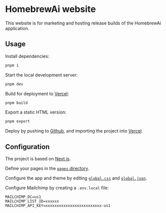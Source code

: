 # HomebrewAi website

This website is for marketing and hosting release builds of the HomebrewAi application.

## Usage

Install dependencies:

```sh
pnpm i
```

Start the local development server:

```sh
pnpm dev
```

Build for deployment to [Vercel](https://vercel.com):

```sh
pnpm build
```

Export a static HTML version:

```sh
pnpm export
```

Deploy by pushing to [Github](https://github.com), and importing the project into [Vercel](https://vercel.com).

## Configuration

The project is based on [Next.js](https://nextjs.org).

Define your pages in the [`pages` directory](/blob/main/pages).

Configure the app and theme by editing [`global.css`](/blob/main/global/global.css)
and [`global.json`](/blob/main/global/global.json).

Configure Mailchimp by creating a `.env.local` file:

```env
MAILCHIMP_DC=us1
MAILCHIMP_LIST_ID=xxxxxx
MAILCHIMP_API_KEY=xxxxxxxxxxxxxxxxxxxxxxxxx-us1
```
